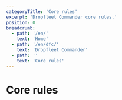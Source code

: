 ```yaml
---
categoryTitle: 'Core rules'
excerpt: 'Dropfleet Commander core rules.'
position: 0
breadcrumb:
  - path: '/en/'
    text: 'Home'
  - path: '/en/dfc/'
    text: 'Dropfleet Commander'
  - path: ''
    text: 'Core rules'
---
```

# Core rules

<script setup>
  import { pages } from '/pages.js'
  const slug = '/en/dfc/core-rules/'
  const filteredPages = pages.filter(page => page?.href.indexOf(slug) > -1 && page?.href.indexOf('index.html') < 0)
    .sort((a, b) => a.position - b.position)
</script>

<CategoryCardsContainer :pages="filteredPages" />
